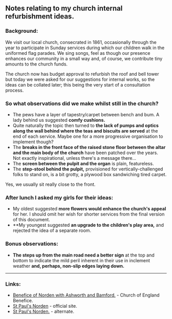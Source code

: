 ## Notes relating to my church internal refurbishment ideas.

### Background:

We visit our local church, consecrated in 1861, occasionally through the year to participate in Sunday services during which our children walk in the uniformed flag parades.  We sing songs, feel as though our presence enhances our community in a small way and, of course, we contribute tiny amounts to the church funds.


The church now has budget approval to refurbish the roof and bell tower but today we were asked for our suggestions for internal works, so the ideas can be collated later; this being the very start of a consultation process.

### So what observations did we make whilst still in the church?

* The pews have a layer of tapestry/carpet between bench and bum.  A lady behind us suggested **comfy cushions.**
* Quite naturally the topic then  turned to **the lack of pumps and optics along the wall behind where the teas and biscuits are served** at the end of each service.  Maybe one for a more progressive organisation to implement though?
* The **breaks in the front face of the raised stone floor between the altar and the main body of the church** have been patched over the years.  Not exactly inspirational, unless there's a message there…
* The **screen between the pulpit and the organ** is plain, featureless.
* The **step-stool behind the pulpit,** provisioned for vertically-challenged folks to stand on, is a bit grotty, a plywood box sandwiching tired carpet.

Yes, we usually sit really close to the front.

### After lunch I asked my girls for their ideas:

* My oldest suggested **more flowers would enhance the church's appeal** for her.  I should omit her wish for shorter services from the final version of this document.
* **My youngest suggested **an upgrade to the children's play area,** and rejected the idea of a separate room.

### Bonus observations:

* **The steps up from the main road need a better sign** at the top and bottom to indicate the mild peril inherent in their use in inclement weather **and, perhaps, non-slip edges laying down.**

---

### Links:

* [Benefice of Norden with Ashworth and Bamford.](https://rochdalenorthwest.com) - Church of England Benefice.
* [St Paul's Norden](http://www.rochdaleonline.co.uk/sites/saint-paul-church) - official site.
* [St Paul's Norden.](https://www.achurchnearyou.com/norden-st-paul/) - alternate.

